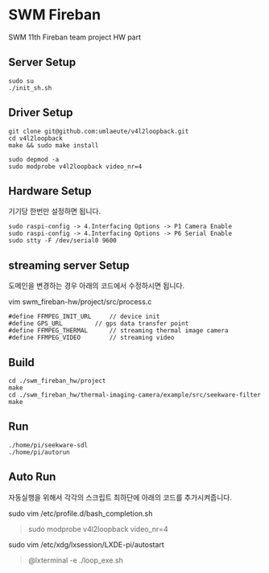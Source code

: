 # SWM Fireban
SWM 11th Fireban team project HW part

## Server Setup

```
sudo su
./init_sh.sh
```

## Driver Setup 

```
git clone git@github.com:umlaeute/v4l2loopback.git
cd v4l2loopback
make && sudo make install

sudo depmod -a
sudo modprobe v4l2loopback video_nr=4
```

## Hardware Setup
기기당 한번만 설정하면 됩니다.

```
sudo raspi-config -> 4.Interfacing Options -> P1 Camera Enable
sudo raspi-config -> 4.Interfacing Options -> P6 Serial Enable
sudo stty -F /dev/serial0 9600
```

## streaming server Setup
도메인을 변경하는 경우 아래의 코드에서 수정하시면 됩니다.

vim swm_fireban-hw/project/src/process.c
```
#define FFMPEG_INIT_URL		// device init
#define GPS_URL			// gps data transfer point
#define FFMPEG_THERMAL		// streaming thermal image camera
#define FFMPEG_VIDEO		// streaming video
```

## Build
```
cd ./swm_fireban_hw/project
make
cd ./swm_fireban_hw/thermal-imaging-camera/example/src/seekware-filter
make
```


## Run
```
./home/pi/seekware-sdl
./home/pi/autorun
```

## Auto Run

자동실행을 위해서 각각의 스크립트 최하단에 아래의 코드를 추가시켜줍니다.

sudo vim /etc/profile.d/bash_completion.sh
> sudo modprobe v4l2loopback video_nr=4

sudo vim /etc/xdg/lxsession/LXDE-pi/autostart
> @lxterminal -e ./loop_exe.sh

